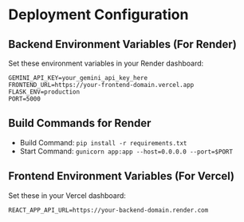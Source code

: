# Deployment Configuration

## Backend Environment Variables (For Render)

Set these environment variables in your Render dashboard:

```
GEMINI_API_KEY=your_gemini_api_key_here
FRONTEND_URL=https://your-frontend-domain.vercel.app
FLASK_ENV=production
PORT=5000
```

## Build Commands for Render

- Build Command: `pip install -r requirements.txt`
- Start Command: `gunicorn app:app --host=0.0.0.0 --port=$PORT`

## Frontend Environment Variables (For Vercel)

Set these in your Vercel dashboard:

```
REACT_APP_API_URL=https://your-backend-domain.render.com
``` 